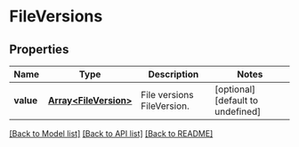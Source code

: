 
# FileVersions

## Properties
Name | Type | Description | Notes
------------ | ------------- | ------------- | -------------
**value** | [**Array&lt;FileVersion&gt;**](FileVersion.md) | File versions FileVersion. | [optional] [default to undefined]



[[Back to Model list]](README.md#documentation-for-models) [[Back to API list]](README.md#documentation-for-api-endpoints) [[Back to README]](README.md)
